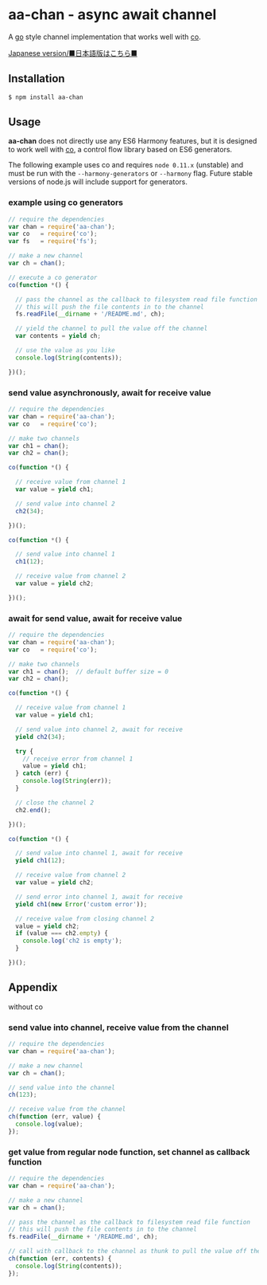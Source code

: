 aa-chan - async await channel
=============================

  A [go](http://golang.org) style channel implementation
  that works well with [co](https://github.com/visionmedia/co).

  [Japanese version/■日本語版はこちら■](README-JP.md#readme)

Installation
------------

```bash
$ npm install aa-chan
```

Usage
-----

  **aa-chan** does not directly use any ES6 Harmony features, 
  but it is designed to work well with [co](https://github.com/visionmedia/co),
  a control flow library based on ES6 generators.

  The following example uses co and requires `node 0.11.x` (unstable)
  and must be run with the `--harmony-generators` or `--harmony` flag.
  Future stable versions of node.js will include support for generators.

### example using co generators

```js
// require the dependencies
var chan = require('aa-chan');
var co   = require('co');
var fs   = require('fs');

// make a new channel
var ch = chan();

// execute a co generator
co(function *() {

  // pass the channel as the callback to filesystem read file function
  // this will push the file contents in to the channel
  fs.readFile(__dirname + '/README.md', ch);

  // yield the channel to pull the value off the channel
  var contents = yield ch;

  // use the value as you like
  console.log(String(contents));

})();
```

### send value asynchronously, await for receive value

```js
// require the dependencies
var chan = require('aa-chan');
var co   = require('co');

// make two channels
var ch1 = chan();
var ch2 = chan();

co(function *() {

  // receive value from channel 1
  var value = yield ch1;

  // send value into channel 2
  ch2(34);

})();

co(function *() {

  // send value into channel 1
  ch1(12);

  // receive value from channel 2
  var value = yield ch2;

})();
```


### await for send value, await for receive value

```js
// require the dependencies
var chan = require('aa-chan');
var co   = require('co');

// make two channels
var ch1 = chan();  // default buffer size = 0
var ch2 = chan();

co(function *() {

  // receive value from channel 1
  var value = yield ch1;

  // send value into channel 2, await for receive
  yield ch2(34);

  try {
    // receive error from channel 1
    value = yield ch1;
  } catch (err) {
    console.log(String(err));
  }

  // close the channel 2
  ch2.end();

})();

co(function *() {

  // send value into channel 1, await for receive
  yield ch1(12);

  // receive value from channel 2
  var value = yield ch2;

  // send error into channel 1, await for receive
  yield ch1(new Error('custom error'));

  // receive value from closing channel 2
  value = yield ch2;
  if (value === ch2.empty) {
    console.log('ch2 is empty');
  }

})();
```



Appendix
--------

without co

### send value into channel, receive value from the channel

```js
// require the dependencies
var chan = require('aa-chan');

// make a new channel
var ch = chan();

// send value into the channel
ch(123);

// receive value from the channel
ch(function (err, value) {
  console.log(value);
});
```

### get value from regular node function, set channel as callback function

```js
// require the dependencies
var chan = require('aa-chan');

// make a new channel
var ch = chan();

// pass the channel as the callback to filesystem read file function
// this will push the file contents in to the channel
fs.readFile(__dirname + '/README.md', ch);

// call with callback to the channel as thunk to pull the value off the channel
ch(function (err, contents) {
  console.log(String(contents));
});
```
